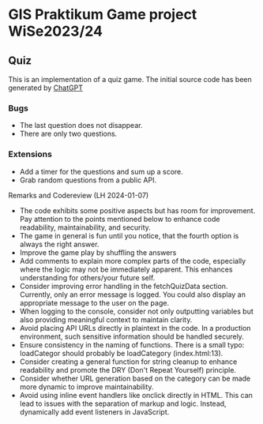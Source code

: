 # GIS Praktikum Game project WiSe2023/24

## Quiz
This is an implementation of a quiz game. The initial source code has been generated by [ChatGPT](https://chat.openai.com/share/41977666-63d3-4abe-8be8-382bea42428d)

### Bugs
- The last question does not disappear.
- There are only two questions.

### Extensions
- Add a timer for the questions and sum up a score.
- Grab random questions from a public API.


Remarks and Codereview (LH 2024-01-07)
- The code exhibits some positive aspects but has room for improvement. Pay attention to the points mentioned below to enhance code readability, maintainability, and security.
- The game in general is fun until you notice, that the fourth option is always the right answer.
- Improve the game play by shuffling the answers
- Add comments to explain more complex parts of the code, especially where the logic may not be immediately apparent. This enhances understanding for others/your future self.
- Consider improving error handling in the fetchQuizData section. Currently, only an error message is logged. You could also display an appropriate message to the user on the page.
- When logging to the console, consider not only outputting variables but also providing meaningful context to maintain clarity.
- Avoid placing API URLs directly in plaintext in the code. In a production environment, such sensitive information should be handled securely.
- Ensure consistency in the naming of functions. There is a small typo: loadCategor should probably be loadCategory (index.html:13).
- Consider creating a general function for string cleanup to enhance readability and promote the DRY (Don't Repeat Yourself) principle.
- Consider whether URL generation based on the category can be made more dynamic to improve maintainability.
- Avoid using inline event handlers like onclick directly in HTML. This can lead to issues with the separation of markup and logic. Instead, dynamically add event listeners in JavaScript.
